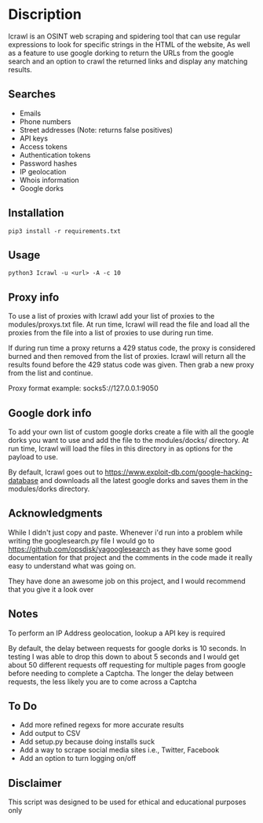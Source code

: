 # Discription
Icrawl is an OSINT web scraping and spidering tool that can use regular expressions 
to look for specific strings in the HTML of the website, As well as a feature to use google 
dorking to return the URLs from the google search and an option to crawl the returned links
and display any matching results.


Searches 
---
* Emails
* Phone numbers
* Street addresses (Note: returns false positives)
* API keys
* Access tokens
* Authentication tokens
* Password hashes 
* IP geolocation
* Whois information
* Google dorks


Installation
----
    
    pip3 install -r requirements.txt
    
    
Usage
----
  
    python3 Icrawl -u <url> -A -c 10


Proxy info
---
To use a list of proxies with Icrawl add your list of proxies to the modules/proxys.txt file.
At run time, Icrawl will read the file and load all the proxies from the file into a list 
of proxies to use during run time. 

If during run time a proxy returns a 429 status code, the proxy is considered burned and then 
removed from the list of proxies. Icrawl will return all the results found before the 429 status
code was given. Then grab a new proxy from the list and continue.

Proxy format example: socks5://127.0.0.1:9050


Google dork info
---
To add your own list of custom google dorks create a file with all the google dorks you want to use 
and add the file to the modules/docks/ directory. At run time, Icrawl will load the files in this 
directory in as options for the payload to use.

By default, Icrawl goes out to https://www.exploit-db.com/google-hacking-database and downloads 
all the latest google dorks and saves them in the modules/dorks directory.




Acknowledgments
---
While I didn't just copy and paste. Whenever i'd run into a problem while writing the googlesearch.py file I
would go to https://github.com/opsdisk/yagooglesearch as they have some good documentation for that project 
and the comments in the code made it really easy to understand what was going on. 

They have done an awesome job on this project, and I would recommend that you give it a look over




Notes
---
To perform an IP Address geolocation, lookup a API key is required

By default, the delay between requests for google dorks is 10 seconds. In testing 
I was able to drop this down to about 5 seconds and I would get about 50 different
requests off requesting for multiple pages from google before needing to complete a 
Captcha. The longer the delay between requests, the less likely you are to come across a 
Captcha



To Do
---
* Add more refined regexs for more accurate results
* Add output to CSV 
* Add setup.py because doing installs suck
* Add a way to scrape social media sites i.e., Twitter, Facebook
* Add an option to turn logging on/off



Disclaimer
---
This script was designed to be used for ethical and educational purposes only
